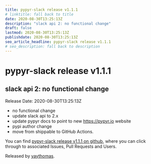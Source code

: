 ```yaml
---
title: pypyr-slack release v1.1.1
# linktitle: fall back to title
date: 2020-08-30T13:25:13Z
description: "slack api 2: no functional change"
draft: false
lastmod: 2020-08-30T13:25:13Z
publishdate: 2020-08-30T13:25:13Z
seo_article_headline: pypyr-slack release v1.1.1
# seo_description: fall back to description
---
```

# pypyr-slack release v1.1.1
## slack api 2: no functional change
Release Date: 2020-08-30T13:25:13Z

- no functional change
- update slack api to 2.x
- update pypyr docs to point to new https://pypyr.io website
- pypi author change
- move from shippable to GitHub Actions.

You can find [pypyr-slack release v1.1.1 on github](https://github.com/pypyr/pypyr-slack/releases/tag/v1.1.1), where you can 
click through to associated Issues, Pull Requests and Users.

Released by [yaythomas](https://github.com/yaythomas).

